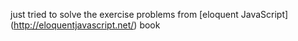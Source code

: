 just tried to solve the exercise problems from [eloquent JavaScript] (http://eloquentjavascript.net/) book
